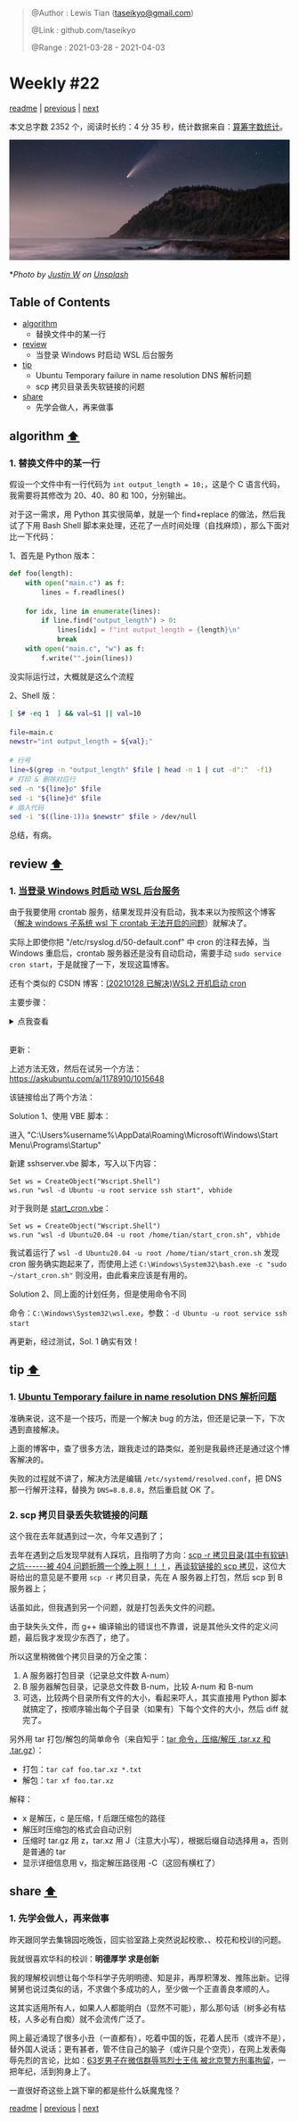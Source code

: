 > @Author  : Lewis Tian (taseikyo@gmail.com)
>
> @Link    : github.com/taseikyo
>
> @Range   : 2021-03-28 - 2021-04-03

# Weekly #22

[readme](../README.md) | [previous](202103W4.md) | [next](202104W1.md)

本文总字数 2352 个，阅读时长约：4 分 35 秒，统计数据来自：[算筹字数统计](http://www.xiqei.com/tools?p=tj)。

![](../images/2021/03/justin-w-cvLJgYak-n4-unsplash.jpg)

\**Photo by [Justin W](https://unsplash.com/@jayphoto) on [Unsplash](https://unsplash.com/photos/cvLJgYak-n4)*

## Table of Contents

- [algorithm](#algorithm-)
	- 替换文件中的某一行
- [review](#review-)
	- 当登录 Windows 时启动 WSL 后台服务
- [tip](#tip-)
	- Ubuntu Temporary failure in name resolution DNS 解析问题
	- scp 拷贝目录丢失软链接的问题
- [share](#share-)
	- 先学会做人，再来做事

## algorithm [⬆](#weekly-22)

### 1. 替换文件中的某一行

假设一个文件中有一行代码为 `int output_length = 10;`，这是个 C 语言代码，我需要将其修改为 20、40、80 和 100，分别输出。

对于这一需求，用 Python 其实很简单，就是一个 find+replace 的做法，然后我试了下用 Bash Shell 脚本来处理，还花了一点时间处理（自找麻烦），那么下面对比一下代码：

1、首先是 Python 版本：

```Python
def foo(length):
	with open("main.c") as f:
		lines = f.readlines()

	for idx, line in enumerate(lines):
		if line.find("output_length") > 0:
			lines[idx] = f"int output_length = {length}\n"
			break
	with open("main.c", "w") as f:
		f.write("".join(lines))
```

没实际运行过，大概就是这么个流程

2、Shell 版：

```Bash
[ $# -eq 1  ] && val=$1 || val=10

file=main.c
newstr="int output_length = ${val};"

# 行号
line=$(grep -n "output_length" $file | head -n 1 | cut -d":"  -f1)
# 打印 & 删除对应行
sed -n "${line}p" $file
sed -i "${line}d" $file
# 插入代码
sed -i "$((line-1))a $newstr" $file > /dev/null
```

总结，有病。

## review [⬆](#weekly-22)

### 1. [当登录 Windows 时启动 WSL 后台服务](https://dev.to/ironfroggy/wsl-tips-starting-linux-background-services-on-windows-login-3o98)

由于我要使用 crontab 服务，结果发现并没有启动，我本来以为按照这个博客（[解决 windows 子系统 wsl 下 crontab 无法开启的问题](https://blog.csdn.net/viva_la_free/article/details/109967308)）就解决了。

实际上即使你把 "/etc/rsyslog.d/50-default.conf" 中 cron 的注释去掉，当 Windows 重启后，crontab 服务器还是没有自动启动，需要手动 `sudo service cron start`，于是就搜了一下，发现这篇博客。

还有个类似的 CSDN 博客：[(20210128 已解决)WSL2 开机启动 cron](https://blog.csdn.net/The_Time_Runner/article/details/113405793)

主要步骤：

<details>
  <summary>点我查看</summary>

1、将启动命令写入一个脚本

```Bash
echo "service cron start" >> ~/start_cron.sh
chmod +x ~/start_cron.sh
```

2、启用无密码 sudo

```Markdown
# Open visudo to edit your sudo config
sudo visudo
# add this line to enable sudo run only this script, replace userid with your own
tian ALL=(root) NOPASSWD: /home/tian/start_cron.sh
```

（小插曲，由于默认编辑器是 nano，我退出后直接 vim 编辑 /etc/sudoers 导致文件损害，然后重装了 Ubuntu 20.04，果然是不作死就不会死，明明 sudoers 文件开头注释写着 "# This file MUST be edited with the 'visudo' command as root."）

3、新建定时任务

任务计划程序库 --> 创建任务

常规：start_cron

触发器：新建 --> 登录时 --> 确定

操作：新建 --> 启动程序 --> 程序或脚本（C:\Windows\System32\bash.exe）>>参加参数（`-c "sudo ~/start_cron.sh"`）

（当我在写这些的时候还没尝试过，仅仅按照步骤做了，后面再更新）

</details><br />

更新：

上述方法无效，然后在试另一个方法：https://askubuntu.com/a/1178910/1015648

该链接给出了两个方法：

Solution 1、使用 VBE 脚本：

进入 "C:\Users\%username%\AppData\Roaming\Microsoft\Windows\Start Menu\Programs\Startup"

新建 sshserver.vbe 脚本，写入以下内容：

```VBE
Set ws = CreateObject("Wscript.Shell") 
ws.run "wsl -d Ubuntu -u root service ssh start", vbhide
```

对于我则是 [start_cron.vbe](../code/start_cron.vbe)：

```VBE
Set ws = CreateObject("Wscript.Shell") 
ws.run "wsl -d Ubuntu20.04 -u root /home/tian/start_cron.sh", vbhide
```

我试着运行了 `wsl -d Ubuntu20.04 -u root /home/tian/start_cron.sh` 发现 cron 服务确实跑起来了，而使用上述 `C:\Windows\System32\bash.exe -c "sudo ~/start_cron.sh"` 则没用，由此看来应该是有用的。

Solution 2、同上面的计划任务，但是使用命令不同

命令：`C:\Windows\System32\wsl.exe`，参数：`-d Ubuntu -u root service ssh start`

再更新，经过测试，Sol. 1 确实有效！

## tip [⬆](#weekly-22)

### 1. [Ubuntu Temporary failure in name resolution DNS 解析问题](https://blog.csdn.net/weixin_43354181/article/details/105352203)

准确来说，这不是一个技巧，而是一个解决 bug 的方法，但还是记录一下，下次遇到直接解决。

上面的博客中，查了很多方法，跟我走过的路类似，差别是我最终还是通过这个博客解决的。

失败的过程就不讲了，解决方法是编辑 `/etc/systemd/resolved.conf`，把 DNS 那一行解开注释，替换为 `DNS=8.8.8.8`，然后重启就 OK 了。

### 2. scp 拷贝目录丢失软链接的问题

这个我在去年就遇到过一次，今年又遇到了；

去年在遇到之后发现早就有人踩坑，且指明了方向：[scp -r 拷贝目录(其中有软链)之坑------被 404 问题折腾一个晚上啊！！！](https://blog.csdn.net/stpeace/article/details/53136909)，[再谈软链接的 scp 拷贝](https://blog.csdn.net/stpeace/article/details/71249332)，这位大哥给出的意见是不要用 `scp -r` 拷贝目录，先在 A 服务器上打包，然后 scp 到 B 服务器上；

话虽如此，但我遇到另一个问题，就是打包丢失文件的问题。

由于缺失头文件，而 g++ 编译输出的错误也不靠谱，说是其他头文件的定义问题，最后我才发现少东西了，绝了。

所以这里稍微做个拷贝目录的万全之策：

1. A 服务器打包目录（记录总文件数 A-num）
1. B 服务器解包目录，记录总文件数 B-num，比较 A-num 和 B-num
1. 可选，比较两个目录所有文件的大小，看起来吓人，其实直接用 Python 脚本就搞定了，按顺序输出每个子目录（如果有）下每个文件的大小，然后 diff 就完了。

另外用 tar 打包/解包的简单命令（来自知乎：[tar 命令，压缩/解压 .tar.xz 和 .tar.gz](https://zhuanlan.zhihu.com/p/80780297)）：

- 打包：`tar caf foo.tar.xz *.txt`
- 解包：`tar xf foo.tar.xz`

解释：

- x 是解压，c 是压缩，f 后跟压缩包的路径
- 解压时压缩包的格式会自动识别
- 压缩时 tar.gz 用 z，tar.xz 用 J（注意大小写），根据后缀自动选择用 a，否则是普通的 tar
- 显示详细信息用 v，指定解压路径用 -C（这回有横杠了）

## share [⬆](#weekly-22)

### 1. 先学会做人，再来做事

昨天跟同学去集锦园吃晚饭，回实验室路上突然说起校歌、、校花和校训的问题。

我就很喜欢华科的校训：**明德厚学 求是创新**

我的理解校训想让每个华科学子先明明德、知是非，再厚积薄发、推陈出新。记得舅舅也说过类似的话，不求做个多成功的人，至少做一个正直善良孝顺的人。

这其实适用所有人，如果人人都能明白（显然不可能），那么那句话（树多必有枯枝，人多必有白痴）就不会流传广泛了。

网上最近涌现了很多小丑（一直都有），吃着中国的饭，花着人民币（或许不是），替外国人说话；更有甚者，管不住自己的脑子（或许只是个空壳），在网上发表侮辱先烈的言论，比如：[63岁男子在微信群辱骂烈士王伟 被北京警方刑事拘留](https://i.ifeng.com/c/856qEn6cmo8)，一把年纪，活到狗身上了。

一直很好奇这些上跳下窜的都是些什么妖魔鬼怪？

[readme](../README.md) | [previous](202103W4.md) | [next](202104W1.md)
